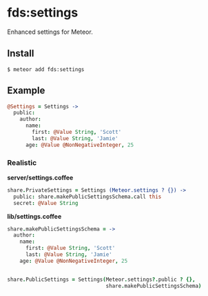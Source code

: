 # fds:settings

Enhanced settings for Meteor.


## Install

```ShellSession
$ meteor add fds:settings
```


## Example

```CoffeeScript
@Settings = Settings ->
  public:
    author:
      name:
        first: @Value String, 'Scott'
        last: @Value String, 'Jamie'
      age: @Value @NonNegativeInteger, 25
```


### Realistic

__server/settings.coffee__

```CoffeeScript
share.PrivateSettings = Settings (Meteor.settings ? {}) ->
  public: share.makePublicSettingsSchema.call this
  secret: @Value String
```


__lib/settings.coffee__

```CoffeeScript
share.makePublicSettingsSchema = ->
  author:
    name:
      first: @Value String, 'Scott'
      last: @Value String, 'Jamie'
    age: @Value @NonNegativeInteger, 25


share.PublicSettings = Settings(Meteor.settings?.public ? {},
                                share.makePublicSettingsSchema)
```

